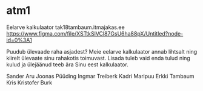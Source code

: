 # atm1
Eelarve kalkulaator
tak18tambaum.itmajakas.ee
https://www.figma.com/file/XSTtkSlVCl87GsU6ha88pX/Untitled?node-id=0%3A1


Puudub ülevaade raha asjadest? Meie eelarve kalkulaator annab lihtsalt ning kiirelt ülevaate sinu rahakotis toimuvast. Lisada tuleb vaid enda tulud ning kulud ja ülejäänud teeb ära Sinu eest kalkulaator.

Sander Aru
Joonas Püüding
Ingmar Treiberk
Kadri Maripuu
Erkki Tambaum
Kris Kristofer Burk
